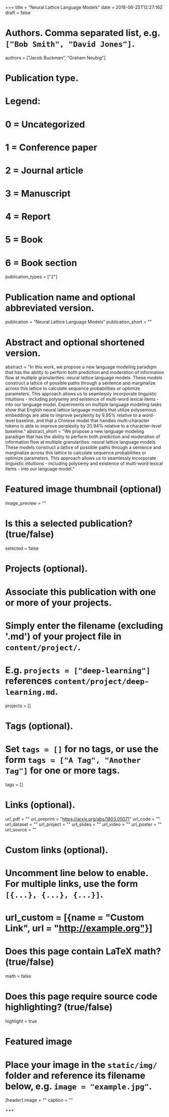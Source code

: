 +++
title = "Neural Lattice Language Models"
date = 2018-06-25T12:27:16Z
draft = false

# Authors. Comma separated list, e.g. `["Bob Smith", "David Jones"]`.
authors = ["Jacob Buckman", "Graham Neubig"]

# Publication type.
# Legend:
# 0 = Uncategorized
# 1 = Conference paper
# 2 = Journal article
# 3 = Manuscript
# 4 = Report
# 5 = Book
# 6 = Book section
publication_types = ["2"]

# Publication name and optional abbreviated version.
publication = "Neural Lattice Language Models"
publication_short = ""

# Abstract and optional shortened version.
abstract = "In this work, we propose a new language modeling paradigm that has the ability to perform both prediction and moderation of information flow at multiple granularities: neural lattice language models. These models construct a lattice of possible paths through a sentence and marginalize across this lattice to calculate sequence probabilities or optimize parameters. This approach allows us to seamlessly incorporate linguistic intuitions - including polysemy and existence of multi-word lexical items - into our language model. Experiments on multiple language modeling tasks show that English neural lattice language models that utilize polysemous embeddings are able to improve perplexity by 9.95% relative to a word-level baseline, and that a Chinese model that handles multi-character tokens is able to improve perplexity by 20.94% relative to a character-level baseline."
abstract_short = "We propose a new language modeling paradigm that has the ability to perform both prediction and moderation of information flow at multiple granularities: neural lattice language models. These models construct a lattice of possible paths through a sentence and marginalize across this lattice to calculate sequence probabilities or optimize parameters. This approach allows us to seamlessly incorporate linguistic intuitions - including polysemy and existence of multi-word lexical items - into our language model."

# Featured image thumbnail (optional)
image_preview = ""

# Is this a selected publication? (true/false)
selected = false

# Projects (optional).
#   Associate this publication with one or more of your projects.
#   Simply enter the filename (excluding '.md') of your project file in `content/project/`.
#   E.g. `projects = ["deep-learning"]` references `content/project/deep-learning.md`.
projects = []

# Tags (optional).
#   Set `tags = []` for no tags, or use the form `tags = ["A Tag", "Another Tag"]` for one or more tags.
tags = []

# Links (optional).
url_pdf = ""
url_preprint = "https://arxiv.org/abs/1803.05071"
url_code = ""
url_dataset = ""
url_project = ""
url_slides = ""
url_video = ""
url_poster = ""
url_source = ""

# Custom links (optional).
#   Uncomment line below to enable. For multiple links, use the form `[{...}, {...}, {...}]`.
# url_custom = [{name = "Custom Link", url = "http://example.org"}]

# Does this page contain LaTeX math? (true/false)
math = false

# Does this page require source code highlighting? (true/false)
highlight = true

# Featured image
# Place your image in the `static/img/` folder and reference its filename below, e.g. `image = "example.jpg"`.
[header]
image = ""
caption = ""

+++
